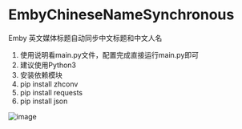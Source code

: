 # EmbyChineseNameSynchronous
Emby 英文媒体标题自动同步中文标题和中文人名

1. 使用说明看main.py文件，配置完成直接运行main.py即可
2. 建议使用Python3
3. 安装依赖模块
4. pip install zhconv
5. pip install requests
6. pip install json

![image](https://user-images.githubusercontent.com/23020770/188265314-73610b4e-264d-4b8c-9750-e707512f7fef.png)
